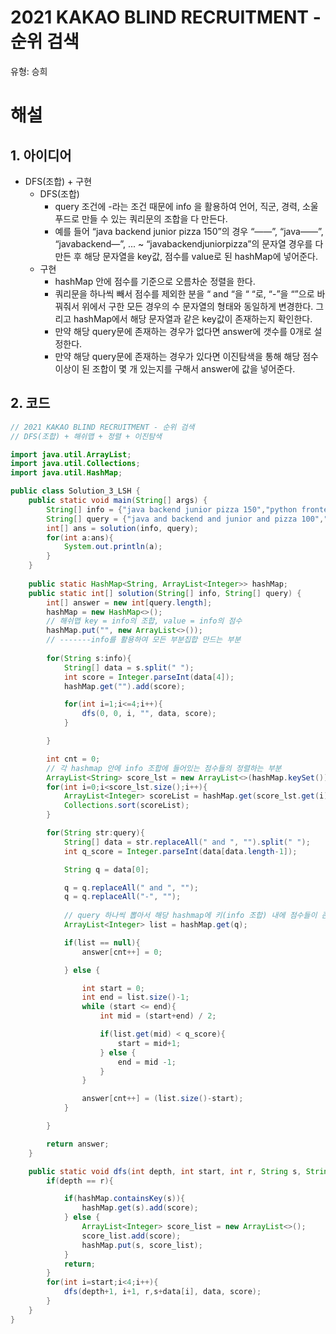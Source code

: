 # 2021 KAKAO BLIND RECRUITMENT - 순위 검색

유형: 승희

# 해설

## 1. 아이디어

- DFS(조합) + 구현
    - DFS(조합)
        - query 조건에 -라는 조건 때문에 info 을 활용하여 언어, 직군, 경력, 소울 푸드로 만들 수 있는 쿼리문의 조합을 다 만든다.
        - 예를 들어 “java backend junior pizza 150”의 경우 “——”, “java——”, “javabackend—”, ... ~ “javabackendjuniorpizza”의 문자열 경우를 다 만든 후  해당 문자열을 key값, 점수를 value로 된 hashMap에 넣어준다.
    - 구현
        - hashMap 안에 점수를 기준으로 오름차순 정렬을 한다.
        - 쿼리문을 하나씩 빼서 점수를 제외한 분을 “ and “을 “ “로, “-”을 “”으로 바꿔줘서 위에서 구한 모든 경우의 수 문자열의 형태와 동일하게 변경한다. 그리고 hashMap에서 해당 문자열과 같은 key값이 존재하는지 확인한다.
        - 만약 해당 query문에 존재하는 경우가 없다면 answer에 갯수를 0개로 설정한다.
        - 만약 해당 query문에 존재하는 경우가 있다면 이진탐색을 통해 해당 점수 이상이 된 조합이 몇 개 있는지를 구해서 answer에 값을 넣어준다.
    

## 2. 코드

```java
// 2021 KAKAO BLIND RECRUITMENT - 순위 검색
// DFS(조합) + 해쉬맵 + 정렬 + 이진탐색

import java.util.ArrayList;
import java.util.Collections;
import java.util.HashMap;

public class Solution_3_LSH {
    public static void main(String[] args) {
        String[] info = {"java backend junior pizza 150","python frontend senior chicken 210","python frontend senior chicken 150","cpp backend senior pizza 260","java backend junior chicken 80","python backend senior chicken 50"};
        String[] query = {"java and backend and junior and pizza 100","python and frontend and senior and chicken 200","cpp and - and senior and pizza 250","- and backend and senior and - 150","- and - and - and chicken 100","- and - and - and - 150"};
        int[] ans = solution(info, query);
        for(int a:ans){
            System.out.println(a);
        }
    }
  
    public static HashMap<String, ArrayList<Integer>> hashMap;
    public static int[] solution(String[] info, String[] query) {
        int[] answer = new int[query.length];
        hashMap = new HashMap<>();
        // 해쉬맵 key = info의 조합, value = info의 점수 
        hashMap.put("", new ArrayList<>());
        // -------info를 활용하여 모든 부분집합 만드는 부분
       
        for(String s:info){
            String[] data = s.split(" ");
            int score = Integer.parseInt(data[4]);
            hashMap.get("").add(score);

            for(int i=1;i<=4;i++){
                dfs(0, 0, i, "", data, score);
            }

        }

        int cnt = 0;
        // 각 hashmap 안에 info 조합에 들어있는 점수들의 정렬하는 부분
        ArrayList<String> score_lst = new ArrayList<>(hashMap.keySet());
        for(int i=0;i<score_lst.size();i++){
            ArrayList<Integer> scoreList = hashMap.get(score_lst.get(i));
            Collections.sort(scoreList);
        }

        for(String str:query){
            String[] data = str.replaceAll(" and ", "").split(" ");
            int q_score = Integer.parseInt(data[data.length-1]);

            String q = data[0];

            q = q.replaceAll(" and ", "");
            q = q.replaceAll("-", "");
        
            // query 하나씩 뽑아서 해당 hashmap에 키(info 조합) 내에 점수들이 존재한다면 이진탐색으로 점수 이상의 개수 구하기
            ArrayList<Integer> list = hashMap.get(q);

            if(list == null){
                answer[cnt++] = 0;

            } else {

                int start = 0;
                int end = list.size()-1;
                while (start <= end){
                    int mid = (start+end) / 2;

                    if(list.get(mid) < q_score){
                        start = mid+1;
                    } else {
                        end = mid -1;
                    }
                }

                answer[cnt++] = (list.size()-start);
            }

        }

        return answer;
    }

    public static void dfs(int depth, int start, int r, String s, String[] data, int score){
        if(depth == r){

            if(hashMap.containsKey(s)){
                hashMap.get(s).add(score);
            } else {
                ArrayList<Integer> score_list = new ArrayList<>();
                score_list.add(score);
                hashMap.put(s, score_list);
            }
            return;
        }
        for(int i=start;i<4;i++){
            dfs(depth+1, i+1, r,s+data[i], data, score);
        }
    }
}
```
